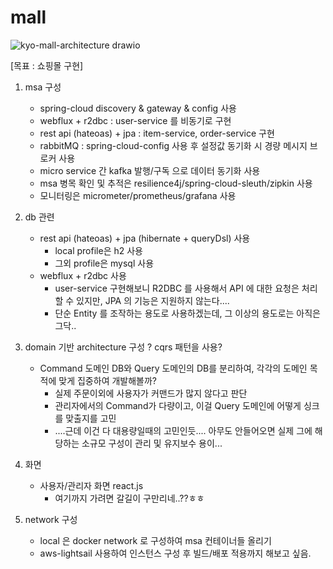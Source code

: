 # mall

![kyo-mall-architecture drawio](https://user-images.githubusercontent.com/25473606/132948394-0fd92db8-753d-4b08-9b02-328912ec9ee3.png)


[목표 : 쇼핑몰 구현]
1. msa 구성
   - spring-cloud discovery & gateway & config 사용
   - webflux + r2dbc : user-service 를 비동기로 구현
   - rest api (hateoas) + jpa : item-service, order-service 구현
   - rabbitMQ : spring-cloud-config 사용 후 설정값 동기화 시 경량 메시지 브로커 사용
   - micro service 간 kafka 발행/구독 으로 데이터 동기화 사용
   - msa 병목 확인 및 추적은 resilience4j/spring-cloud-sleuth/zipkin 사용
   - 모니터링은 micrometer/prometheus/grafana 사용
       
2. db 관련 
   - rest api (hateoas) + jpa (hibernate + queryDsl) 사용 
      - local profile은 h2 사용
      - 그외 profile은 mysql 사용
   - webflux + r2dbc 사용
      - user-service 구현해보니 R2DBC 를 사용해서 API 에 대한 요청은 처리할 수 있지만, JPA 의 기능은 지원하지 않는다....
      - 단순 Entity 를 조작하는 용도로 사용하겠는데, 그 이상의 용도로는 아직은 그닥..
   
3. domain 기반 architecture 구성 ? cqrs 패턴을 사용?
   - Command 도메인 DB와 Query 도메인의 DB를 분리하여, 각각의 도메인 목적에 맞게 집중하여 개발해볼까? 
      - 실제 주문이외에 사용자가 커맨드가 많지 않다고 판단
      - 관리자에서의 Command가 다량이고, 이걸 Query 도메인에 어떻게 싱크를 맞출지를 고민
      - ....근데 이건 다 대용량일때의 고민인듯.... 아무도 안들어오면 실제 그에 해당하는 소규모 구성이 관리 및 유지보수 용이...

4. 화면
   - 사용자/관리자 화면 react.js
      - 여기까지 가려면 갈길이 구만리네..??ㅎㅎ

5. network 구성 
   - local 은 docker network 로 구성하여 msa 컨테이너들 올리기
   - aws-lightsail 사용하여 인스턴스 구성 후 빌드/배포 적용까지 해보고 싶음.



